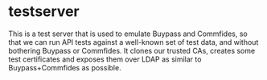 testserver
=====

This is a test server that is used to emulate Buypass and Commfides,
so that we can run API tests against a well-known set of test data, and without
bothering Buypass or Commfides. It clones our trusted CAs, creates some test
certificates and exposes them over LDAP as similar to Buypass+Commfides as
possible.

